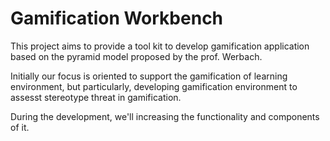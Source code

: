# Gamification Workbench

This project aims to provide a tool kit to develop gamification application based on the pyramid model proposed by the prof. Werbach. 

Initially our focus is oriented to support the gamification of learning environment, but particularly, developing gamification environment to assesst stereotype threat in gamification.

During the development, we'll increasing the functionality and components of it.

